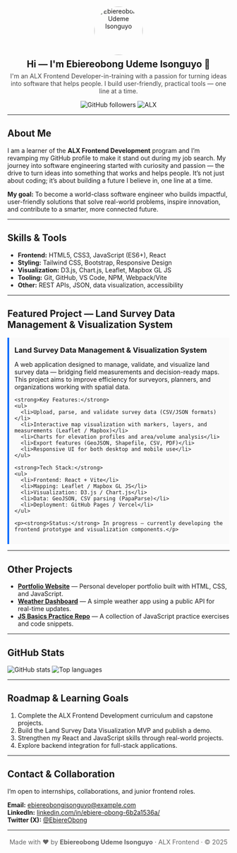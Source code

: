 <!-- =========================
   GitHub Profile README — Ebiereobong Udeme Isonguyo
   ========================= -->

<section align="center">
  <!-- Header -->
  <img src="https://avatars.githubusercontent.com/u/223534415?v=4" alt="Ebiereobong Udeme Isonguyo" width="110" style="border-radius:50%; margin-bottom:8px;">
  <h1 style="margin:0;">Hi — I'm <strong>Ebiereobong Udeme Isonguyo</strong> 👋</h1>
  <p style="margin-top:6px; color:#444; max-width:62ch;">
    I'm an ALX Frontend Developer-in-training with a passion for turning ideas into software that helps people.
    I build user-friendly, practical tools — one line at a time.
  </p>

  <!-- Badges -->
  <p>
    <img alt="GitHub followers" src="https://img.shields.io/github/followers/ebiereobongisonguyo?style=social" />
    <img alt="ALX" src="https://img.shields.io/badge/ALX-frontend-blue" />
  </p>
</section>

<hr/>

<!-- About -->
<section>
  <h2>About Me</h2>
  <p>
    I am a learner of the <strong>ALX Frontend Development</strong> program and I’m revamping my GitHub profile to make it stand out during my job search.
    My journey into software engineering started with curiosity and passion — the drive to turn ideas into something that works and helps people.
    It’s not just about coding; it’s about building a future I believe in, one line at a time.
  </p>
  <p>
    <strong>My goal:</strong> To become a world-class software engineer who builds impactful, user-friendly solutions that solve real-world problems,
    inspire innovation, and contribute to a smarter, more connected future.
  </p>
</section>

<hr/>

<!-- Skills -->
<section>
  <h2>Skills & Tools</h2>
  <ul>
    <li><strong>Frontend:</strong> HTML5, CSS3, JavaScript (ES6+), React</li>
    <li><strong>Styling:</strong> Tailwind CSS, Bootstrap, Responsive Design</li>
    <li><strong>Visualization:</strong> D3.js, Chart.js, Leaflet, Mapbox GL JS</li>
    <li><strong>Tooling:</strong> Git, GitHub, VS Code, NPM, Webpack/Vite</li>
    <li><strong>Other:</strong> REST APIs, JSON, data visualization, accessibility</li>
  </ul>
</section>

<hr/>

<!-- Featured Project -->
<section>
  <h2>Featured Project — Land Survey Data Management & Visualization System</h2>

  <div style="border-left:4px solid #0d6efd; padding:12px; margin:8px 0; background:#fafafa;">
    <h3 style="margin:6px 0;">Land Survey Data Management & Visualization System</h3>
    <p>
      A web application designed to manage, validate, and visualize land survey data — bridging field measurements and decision-ready maps.
      This project aims to improve efficiency for surveyors, planners, and organizations working with spatial data.
    </p>

    <strong>Key Features:</strong>
    <ul>
      <li>Upload, parse, and validate survey data (CSV/JSON formats)</li>
      <li>Interactive map visualization with markers, layers, and measurements (Leaflet / Mapbox)</li>
      <li>Charts for elevation profiles and area/volume analysis</li>
      <li>Export features (GeoJSON, Shapefile, CSV, PDF)</li>
      <li>Responsive UI for both desktop and mobile use</li>
    </ul>

    <strong>Tech Stack:</strong>
    <ul>
      <li>Frontend: React + Vite</li>
      <li>Mapping: Leaflet / Mapbox GL JS</li>
      <li>Visualization: D3.js / Chart.js</li>
      <li>Data: GeoJSON, CSV parsing (PapaParse)</li>
      <li>Deployment: GitHub Pages / Vercel</li>
    </ul>

    <p><strong>Status:</strong> In progress — currently developing the frontend prototype and visualization components.</p>
  </div>
</section>

<hr/>

<!-- Other Projects -->
<section>
  <h2>Other Projects</h2>
  <ul>
    <li><strong><a href="#">Portfolio Website</a></strong> — Personal developer portfolio built with HTML, CSS, and JavaScript.</li>
    <li><strong><a href="#">Weather Dashboard</a></strong> — A simple weather app using a public API for real-time updates.</li>
    <li><strong><a href="#">JS Basics Practice Repo</a></strong> — A collection of JavaScript practice exercises and code snippets.</li>
  </ul>
</section>

<hr/>

<!-- GitHub Stats -->
<section>
  <h2>GitHub Stats</h2>
  <p>
    <img alt="GitHub stats" src="https://github-readme-stats.vercel.app/api?username=ebiereobongisonguyo&show_icons=true&theme=default" />
    <img alt="Top languages" src="https://github-readme-stats.vercel.app/api/top-langs/?username=ebiereobongisonguyo&layout=compact" />
  </p>
</section>

<hr/>

<!-- Roadmap -->
<section>
  <h2>Roadmap & Learning Goals</h2>
  <ol>
    <li>Complete the ALX Frontend Development curriculum and capstone projects.</li>
    <li>Build the Land Survey Data Visualization MVP and publish a demo.</li>
    <li>Strengthen my React and JavaScript skills through real-world projects.</li>
    <li>Explore backend integration for full-stack applications.</li>
  </ol>
</section>

<hr/>

<!-- Contact -->
<section>
  <h2>Contact & Collaboration</h2>
  <p>
    I’m open to internships, collaborations, and junior frontend roles.
  </p>
  <p>
    <strong>Email:</strong> <a href="mailto:ebiereobongisonguyo@example.com">ebiereobongisonguyo@example.com</a><br/>
    <strong>LinkedIn:</strong> <a href="https://www.linkedin.com/in/ebiere-obong-6b2a1536a/">linkedin.com/in/ebiere-obong-6b2a1536a/</a><br/>
    <strong>Twitter (X):</strong> <a href="https://x.com/EbiereObong">@EbiereObong</a>
  </p>
</section>


<hr/>

<!-- Footer -->
<section align="center" style="font-size:0.9rem; color:#666; margin-top:18px;">
  <p>Made with ❤️ by <strong>Ebiereobong Udeme Isonguyo</strong> · ALX Frontend · © 2025</p>
</section>

